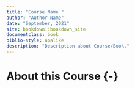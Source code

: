 ```yaml
---
title: "Course Name "
author: "Author Name"
date: "September, 2021" 
site: bookdown::bookdown_site
documentclass: book
biblio-style: apalike
description: "Description about Course/Book."
---
```




# About this Course {-}
